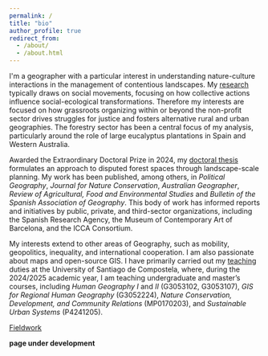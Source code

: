 ```yaml
---
permalink: /
title: "bio"
author_profile: true
redirect_from: 
  - /about/
  - /about.html
---
```


I'm a geographer with a particular interest in understanding nature-culture interactions in the management of contentious landscapes. My [research](https://investigacion.usc.gal/investigadores/844832/detalle) typically draws on social movements, focusing on how collective actions influence social-ecological transformations. Therefore my interests are focused on how grassroots organizing within or beyond the non-profit sector drives struggles for justice and fosters alternative rural and urban geographies. The forestry sector has been a central focus of my analysis, particularly around the role of large eucalyptus plantations in Spain and Western Australia. 

Awarded the Extraordinary Doctoral Prize in 2024, my [doctoral thesis](https://minerva.usc.es/entities/publication/4ef3d3fb-820c-4d83-bf05-1f6423c6595b) formulates an approach to disputed forest spaces through landscape-scale planning. My work has been published, among others, in _Political Geography_, _Journal for Nature Conservation_, _Australian Geographer_, _Review of Agricultural, Food and Environmental Studies_ and _Bulletin of the Spanish Association of Geography_. This body of work has informed reports and initiatives by public, private, and third-sector organizations, including the Spanish Research Agency, the Museum of Contemporary Art of Barcelona, and the ICCA Consortium.

My interests extend to other areas of Geography, such as mobility, geopolitics, inequality, and international cooperation. I am also passionate about maps and open-source GIS. I have primarily carried out my [teaching](https://www.usc.gal/gl/departamento/xeografia/directorio/diego-cidras-fernandez-358206) duties at the University of Santiago de Compostela, where, during the 2024/2025 academic year, I am teaching undergraduate and master’s courses, including _Human Geography I_ and _II_ (G3053102, G3053107), _GIS for Regional Human Geography_ (G3052224), _Nature Conservation, Development, and Community Relations_ (MP0170203), and _Sustainable Urban Systems_ (P4241205).

[Fieldwork](images/osouto.jpg)

**page under development**
